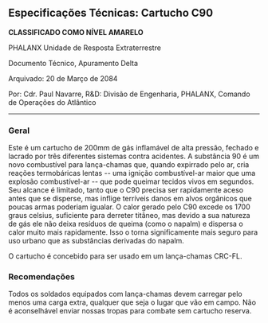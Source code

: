 ## Especificações Técnicas: Cartucho C90

**CLASSIFICADO COMO NÍVEL AMARELO**

PHALANX Unidade de Resposta Extraterrestre

Documento Técnico, Apuramento Delta

Arquivado: 20 de Março de 2084

Por: Cdr. Paul Navarre, R&D: Divisão de Engenharia, PHALANX, Comando de
Operações do Atlântico

------------------------------------------------------------------------

### Geral

Este é um cartucho de 200mm de gás inflamável de alta pressão, fechado e
lacrado por três diferentes sistemas contra acidentes. A substância 90 é
um novo combustível para lança-chamas que, quando expirrado pelo ar,
cria reações termobáricas lentas -- uma ignição combustível-ar maior que
uma explosão combustível-ar -- que pode queimar tecidos vivos em
segundos. Seu alcance é limitado, tanto que o C90 precisa ser
rapidamente aceso antes que se disperse, mas inflige terríveis danos em
alvos orgânicos que poucas armas poderiam igualar. O calor gerado pelo
C90 excede os 1700 graus celsius, suficiente para derreter titâneo, mas
devido a sua natureza de gás ele não deixa resíduos de queima (como o
napalm) e dispersa o calor muito mais rapidamente. Isso o torna
significamente mais seguro para uso urbano que as substâncias derivadas
do napalm.

O cartucho é concebido para ser usado em um lança-chamas CRC-FL.

### Recomendações

Todos os soldados equipados com lança-chamas devem carregar pelo menos
uma carga extra, qualquer que seja o lugar que vão em campo. Não é
aconselhável enviar nossas tropas para combate sem cartucho reserva.